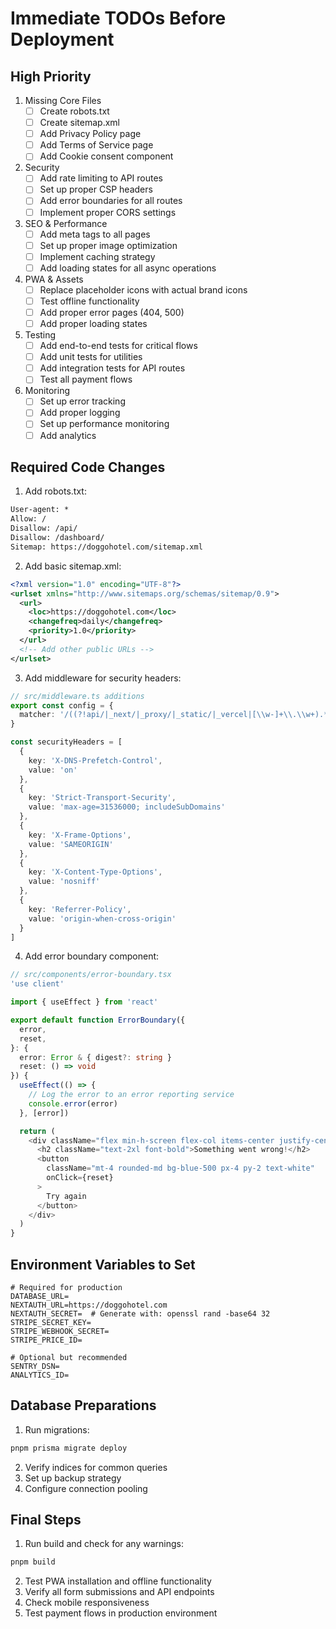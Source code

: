 # Immediate TODOs Before Deployment

## High Priority
1. Missing Core Files
   - [ ] Create robots.txt
   - [ ] Create sitemap.xml
   - [ ] Add Privacy Policy page
   - [ ] Add Terms of Service page
   - [ ] Add Cookie consent component

2. Security
   - [ ] Add rate limiting to API routes
   - [ ] Set up proper CSP headers
   - [ ] Add error boundaries for all routes
   - [ ] Implement proper CORS settings

3. SEO & Performance
   - [ ] Add meta tags to all pages
   - [ ] Set up proper image optimization
   - [ ] Implement caching strategy
   - [ ] Add loading states for all async operations

4. PWA & Assets
   - [ ] Replace placeholder icons with actual brand icons
   - [ ] Test offline functionality
   - [ ] Add proper error pages (404, 500)
   - [ ] Add proper loading states

5. Testing
   - [ ] Add end-to-end tests for critical flows
   - [ ] Add unit tests for utilities
   - [ ] Add integration tests for API routes
   - [ ] Test all payment flows

6. Monitoring
   - [ ] Set up error tracking
   - [ ] Add proper logging
   - [ ] Set up performance monitoring
   - [ ] Add analytics

## Required Code Changes

1. Add robots.txt:
```txt
User-agent: *
Allow: /
Disallow: /api/
Disallow: /dashboard/
Sitemap: https://doggohotel.com/sitemap.xml
```

2. Add basic sitemap.xml:
```xml
<?xml version="1.0" encoding="UTF-8"?>
<urlset xmlns="http://www.sitemaps.org/schemas/sitemap/0.9">
  <url>
    <loc>https://doggohotel.com</loc>
    <changefreq>daily</changefreq>
    <priority>1.0</priority>
  </url>
  <!-- Add other public URLs -->
</urlset>
```

3. Add middleware for security headers:
```typescript
// src/middleware.ts additions
export const config = {
  matcher: '/((?!api/|_next/|_proxy/|_static/|_vercel|[\\w-]+\\.\\w+).*)',
}

const securityHeaders = [
  {
    key: 'X-DNS-Prefetch-Control',
    value: 'on'
  },
  {
    key: 'Strict-Transport-Security',
    value: 'max-age=31536000; includeSubDomains'
  },
  {
    key: 'X-Frame-Options',
    value: 'SAMEORIGIN'
  },
  {
    key: 'X-Content-Type-Options',
    value: 'nosniff'
  },
  {
    key: 'Referrer-Policy',
    value: 'origin-when-cross-origin'
  }
]
```

4. Add error boundary component:
```typescript
// src/components/error-boundary.tsx
'use client'

import { useEffect } from 'react'

export default function ErrorBoundary({
  error,
  reset,
}: {
  error: Error & { digest?: string }
  reset: () => void
}) {
  useEffect(() => {
    // Log the error to an error reporting service
    console.error(error)
  }, [error])

  return (
    <div className="flex min-h-screen flex-col items-center justify-center">
      <h2 className="text-2xl font-bold">Something went wrong!</h2>
      <button
        className="mt-4 rounded-md bg-blue-500 px-4 py-2 text-white"
        onClick={reset}
      >
        Try again
      </button>
    </div>
  )
}
```

## Environment Variables to Set
```env
# Required for production
DATABASE_URL=
NEXTAUTH_URL=https://doggohotel.com
NEXTAUTH_SECRET=  # Generate with: openssl rand -base64 32
STRIPE_SECRET_KEY=
STRIPE_WEBHOOK_SECRET=
STRIPE_PRICE_ID=

# Optional but recommended
SENTRY_DSN=
ANALYTICS_ID=
```

## Database Preparations
1. Run migrations:
```bash
pnpm prisma migrate deploy
```

2. Verify indices for common queries
3. Set up backup strategy
4. Configure connection pooling

## Final Steps
1. Run build and check for any warnings:
```bash
pnpm build
```

2. Test PWA installation and offline functionality
3. Verify all form submissions and API endpoints
4. Check mobile responsiveness
5. Test payment flows in production environment 